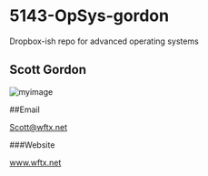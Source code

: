 # 5143-OpSys-gordon
Dropbox-ish repo for advanced operating systems 

## Scott Gordon
![myimage](https://cloud.githubusercontent.com/assets/6148380/12487840/90b5456c-c02e-11e5-817b-528bd3817bb3.jpg)

##Email 

Scott@wftx.net

###Website

www.wftx.net
